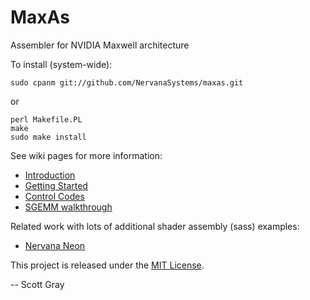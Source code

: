# MaxAs
Assembler for NVIDIA Maxwell architecture

To install (system-wide):

    sudo cpanm git://github.com/NervanaSystems/maxas.git

or

    perl Makefile.PL
    make
    sudo make install


See wiki pages for more information:

- [Introduction](https://github.com/NervanaSystems/maxas/wiki/Introduction)
- [Getting Started](https://github.com/NervanaSystems/maxas/wiki/Getting-Started)
- [Control Codes](https://github.com/NervanaSystems/maxas/wiki/Control-Codes)
- [SGEMM walkthrough](https://github.com/NervanaSystems/maxas/wiki/SGEMM)

Related work with lots of additional shader assembly (sass) examples:

- [Nervana Neon](https://github.com/NervanaSystems/neon)

This project is released under the [MIT License](http://opensource.org/licenses/MIT).

-- Scott Gray
